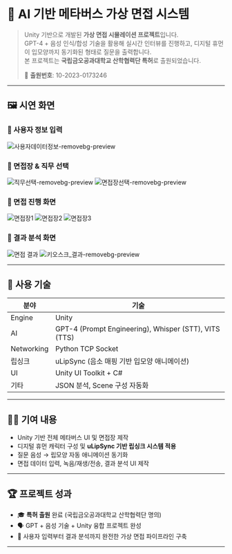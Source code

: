 # 🧠 AI 기반 메타버스 가상 면접 시스템

> Unity 기반으로 개발된 **가상 면접 시뮬레이션 프로젝트**입니다.  
> GPT-4 + 음성 인식/합성 기술을 활용해 실시간 인터뷰를 진행하고, 디지털 휴먼이 입모양까지 동기화된 형태로 질문을 출력합니다.  
> 본 프로젝트는 **국립금오공과대학교 산학협력단 특허**로 출원되었습니다.  
>  
> 📌 **출원번호**: 10-2023-0173246

---

## 🖼️ 시연 화면

### 🔹 사용자 정보 입력  
![사용자데이터정보-removebg-preview](https://github.com/user-attachments/assets/c36cbbc7-20c8-427d-a115-7cfd7ce646ca)

### 🔹 면접장 & 직무 선택  
![직무선택-removebg-preview](https://github.com/user-attachments/assets/9ca03faa-7eae-4136-af39-3f273b1a8afc)
![면접장선택-removebg-preview](https://github.com/user-attachments/assets/3b3c0376-fc98-4943-9020-f1de92ae0839)

### 🔹 면접 진행 화면  
![면접장1](https://github.com/user-attachments/assets/9d3c417b-ba64-4c9c-8139-561323987454)
![면접장2](https://github.com/user-attachments/assets/1a40d239-ec9d-4349-af37-499351d6ed92)
![면접장3](https://github.com/user-attachments/assets/a7859524-16a9-4fe2-bb9a-7664a177e715)

### 🔹 결과 분석 화면  
![면접 결과](https://github.com/user-attachments/assets/eda5c2e5-9c24-4663-87a1-6826c684de9f)
![키오스크_결과-removebg-preview](https://github.com/user-attachments/assets/b36239bd-2b00-44fa-b83e-fb4b6a844227)

---

## 🔧 사용 기술

| 분야 | 기술 |
|------|------|
| Engine | Unity |
| AI | GPT-4 (Prompt Engineering), Whisper (STT), VITS (TTS) |
| Networking | Python TCP Socket |
| 립싱크 | uLipSync (음소 매핑 기반 입모양 애니메이션) |
| UI | Unity UI Toolkit + C# |
| 기타 | JSON 분석, Scene 구성 자동화 |

---

## 🙋‍♂️ 기여 내용

- Unity 기반 전체 메타버스 UI 및 면접장 제작
- 디지털 휴먼 캐릭터 구성 및 **uLipSync 기반 립싱크 시스템 적용**
- 질문 음성 → 립모양 자동 애니메이션 동기화
- 면접 데이터 입력, 녹음/재생/전송, 결과 분석 UI 제작

---

## 🏆 프로젝트 성과

- 🎓 **특허 출원** 완료 (국립금오공과대학교 산학협력단 명의)
- 🗣️ GPT + 음성 기술 + Unity 융합 프로젝트 완성
- 🎯 사용자 입력부터 결과 분석까지 완전한 가상 면접 파이프라인 구축

---
